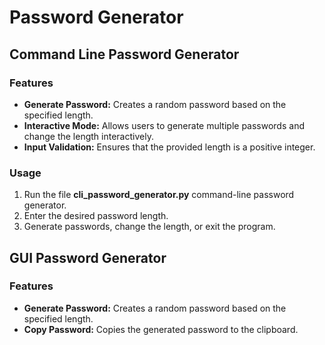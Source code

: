 # Password Generator

## Command Line Password Generator

### Features
- **Generate Password:** Creates a random password based on the specified length.
- **Interactive Mode:** Allows users to generate multiple passwords and change the length interactively.
- **Input Validation:** Ensures that the provided length is a positive integer.

### Usage
1. Run the file **cli_password_generator.py** command-line password generator.
2. Enter the desired password length.
3. Generate passwords, change the length, or exit the program.

## GUI Password Generator

### Features
- **Generate Password:** Creates a random password based on the specified length.
- **Copy Password:**  Copies the generated password to the clipboard.
